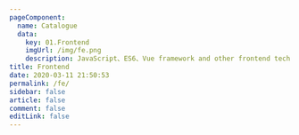 ```yaml
---
pageComponent:
  name: Catalogue
  data:
    key: 01.Frontend
    imgUrl: /img/fe.png
    description: JavaScript、ES6、Vue framework and other frontend technologies
title: Frontend
date: 2020-03-11 21:50:53
permalink: /fe/
sidebar: false
article: false
comment: false
editLink: false
---
```


